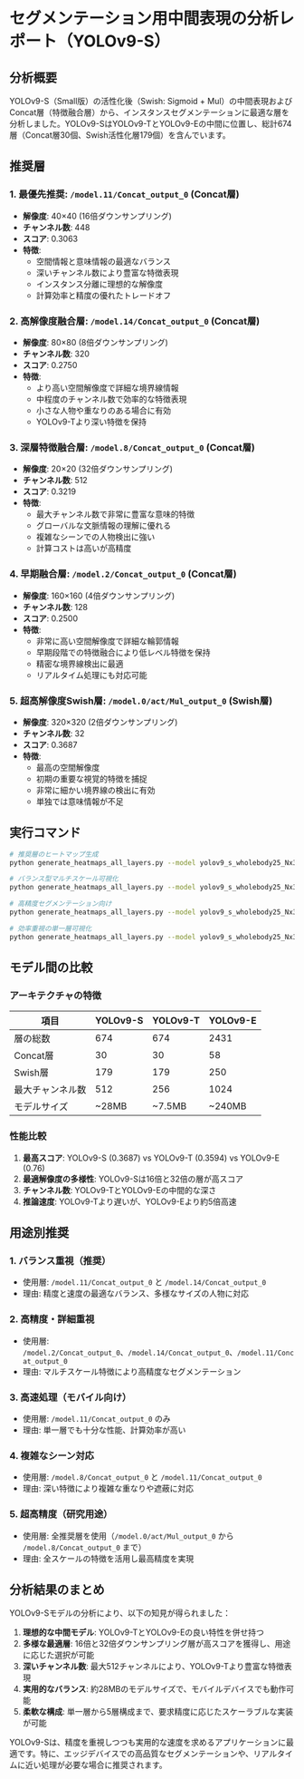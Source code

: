 # セグメンテーション用中間表現の分析レポート（YOLOv9-S）

## 分析概要

YOLOv9-S（Small版）の活性化後（Swish: Sigmoid + Mul）の中間表現およびConcat層（特徴融合層）から、インスタンスセグメンテーションに最適な層を分析しました。YOLOv9-SはYOLOv9-TとYOLOv9-Eの中間に位置し、総計674層（Concat層30個、Swish活性化層179個）を含んでいます。

## 推奨層

### 1. 最優先推奨: `/model.11/Concat_output_0` (Concat層)
- **解像度**: 40×40 (16倍ダウンサンプリング)
- **チャンネル数**: 448
- **スコア**: 0.3063
- **特徴**:
  - 空間情報と意味情報の最適なバランス
  - 深いチャンネル数により豊富な特徴表現
  - インスタンス分離に理想的な解像度
  - 計算効率と精度の優れたトレードオフ

### 2. 高解像度融合層: `/model.14/Concat_output_0` (Concat層)
- **解像度**: 80×80 (8倍ダウンサンプリング)
- **チャンネル数**: 320
- **スコア**: 0.2750
- **特徴**:
  - より高い空間解像度で詳細な境界線情報
  - 中程度のチャンネル数で効率的な特徴表現
  - 小さな人物や重なりのある場合に有効
  - YOLOv9-Tより深い特徴を保持

### 3. 深層特徴融合層: `/model.8/Concat_output_0` (Concat層)
- **解像度**: 20×20 (32倍ダウンサンプリング)
- **チャンネル数**: 512
- **スコア**: 0.3219
- **特徴**:
  - 最大チャンネル数で非常に豊富な意味的特徴
  - グローバルな文脈情報の理解に優れる
  - 複雑なシーンでの人物検出に強い
  - 計算コストは高いが高精度

### 4. 早期融合層: `/model.2/Concat_output_0` (Concat層)
- **解像度**: 160×160 (4倍ダウンサンプリング)
- **チャンネル数**: 128
- **スコア**: 0.2500
- **特徴**:
  - 非常に高い空間解像度で詳細な輪郭情報
  - 早期段階での特徴融合により低レベル特徴を保持
  - 精密な境界線検出に最適
  - リアルタイム処理にも対応可能

### 5. 超高解像度Swish層: `/model.0/act/Mul_output_0` (Swish層)
- **解像度**: 320×320 (2倍ダウンサンプリング)
- **チャンネル数**: 32
- **スコア**: 0.3687
- **特徴**:
  - 最高の空間解像度
  - 初期の重要な視覚的特徴を捕捉
  - 非常に細かい境界線の検出に有効
  - 単独では意味情報が不足

## 実行コマンド

```bash
# 推奨層のヒートマップ生成
python generate_heatmaps_all_layers.py --model yolov9_s_wholebody25_Nx3x640x640.onnx --layers "/model.11/Concat_output_0" "/model.14/Concat_output_0" "/model.8/Concat_output_0" --layer-types Concat --alpha 0.6

# バランス型マルチスケール可視化
python generate_heatmaps_all_layers.py --model yolov9_s_wholebody25_Nx3x640x640.onnx --layers "/model.2/Concat_output_0" "/model.14/Concat_output_0" "/model.11/Concat_output_0" --layer-types Concat --alpha 0.6

# 高精度セグメンテーション向け
python generate_heatmaps_all_layers.py --model yolov9_s_wholebody25_Nx3x640x640.onnx --layers "/model.0/act/Mul_output_0" "/model.2/Concat_output_0" "/model.14/Concat_output_0" "/model.11/Concat_output_0" --layer-types Mul Concat --alpha 0.6

# 効率重視の単一層可視化
python generate_heatmaps_all_layers.py --model yolov9_s_wholebody25_Nx3x640x640.onnx --layers "/model.11/Concat_output_0" --layer-types Concat --alpha 0.6
```

## モデル間の比較

### アーキテクチャの特徴
| 項目 | YOLOv9-S | YOLOv9-T | YOLOv9-E |
|------|----------|----------|----------|
| 層の総数 | 674 | 674 | 2431 |
| Concat層 | 30 | 30 | 58 |
| Swish層 | 179 | 179 | 250 |
| 最大チャンネル数 | 512 | 256 | 1024 |
| モデルサイズ | ~28MB | ~7.5MB | ~240MB |

### 性能比較
1. **最高スコア**: YOLOv9-S (0.3687) vs YOLOv9-T (0.3594) vs YOLOv9-E (0.76)
2. **最適解像度の多様性**: YOLOv9-Sは16倍と32倍の層が高スコア
3. **チャンネル数**: YOLOv9-TとYOLOv9-Eの中間的な深さ
4. **推論速度**: YOLOv9-Tより遅いが、YOLOv9-Eより約5倍高速

## 用途別推奨

### 1. バランス重視（推奨）
- 使用層: `/model.11/Concat_output_0` と `/model.14/Concat_output_0`
- 理由: 精度と速度の最適なバランス、多様なサイズの人物に対応

### 2. 高精度・詳細重視
- 使用層: `/model.2/Concat_output_0`、`/model.14/Concat_output_0`、`/model.11/Concat_output_0`
- 理由: マルチスケール特徴により高精度なセグメンテーション

### 3. 高速処理（モバイル向け）
- 使用層: `/model.11/Concat_output_0` のみ
- 理由: 単一層でも十分な性能、計算効率が高い

### 4. 複雑なシーン対応
- 使用層: `/model.8/Concat_output_0` と `/model.11/Concat_output_0`
- 理由: 深い特徴により複雑な重なりや遮蔽に対応

### 5. 超高精度（研究用途）
- 使用層: 全推奨層を使用（`/model.0/act/Mul_output_0` から `/model.8/Concat_output_0` まで）
- 理由: 全スケールの特徴を活用し最高精度を実現

## 分析結果のまとめ

YOLOv9-Sモデルの分析により、以下の知見が得られました：

1. **理想的な中間モデル**: YOLOv9-TとYOLOv9-Eの良い特性を併せ持つ
2. **多様な最適層**: 16倍と32倍ダウンサンプリング層が高スコアを獲得し、用途に応じた選択が可能
3. **深いチャンネル数**: 最大512チャンネルにより、YOLOv9-Tより豊富な特徴表現
4. **実用的なバランス**: 約28MBのモデルサイズで、モバイルデバイスでも動作可能
5. **柔軟な構成**: 単一層から5層構成まで、要求精度に応じたスケーラブルな実装が可能

YOLOv9-Sは、精度を重視しつつも実用的な速度を求めるアプリケーションに最適です。特に、エッジデバイスでの高品質なセグメンテーションや、リアルタイムに近い処理が必要な場合に推奨されます。